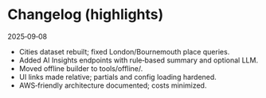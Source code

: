 Changelog (highlights)
======================

2025‑09‑08
- Cities dataset rebuilt; fixed London/Bournemouth place queries.
- Added AI Insights endpoints with rule‑based summary and optional LLM.
- Moved offline builder to tools/offline/.
- UI links made relative; partials and config loading hardened.
- AWS‑friendly architecture documented; costs minimized.

